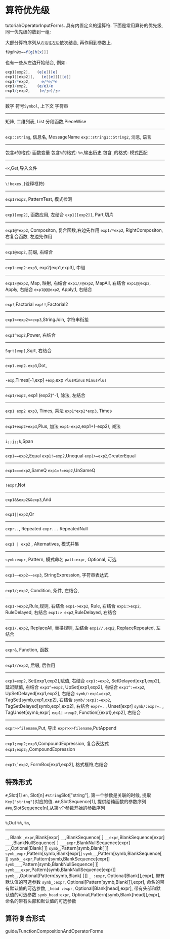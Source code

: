 # 算符优先级

tutorial/OperatorInputForms.
具有内置定义的运算符. 下面是常用算符的优先级, 同一优先级的放到一组:

大部分算符序列从`右边往左边`依次结合, 再作用到参数上.

```mathematica
f@g@h@x==f[g[h[x]]]
```

也有一些从左边开始结合, 例如:

```mathematica
exp1[exp2],   (e[e])[e]
exp1[[exp2]],   (e[[e]])[[e]]
exp1/*exp2,     e/*e/*e
exp1/exp2,    (e/e)/e
exp1/;exp2,    (e/;e)/;e
```

***
数字
符号`Symbol`, 上下文
字符串
***
矩阵, 二维列表, List
分段函数,PieceWise
***
`exp::string`, 信息名, MessageName
`exp::string1::String2`, 消息, 语言
***
包含`#`的格式: 函数变量
包含`%`的格式: `%n`,输出历史
包含`_`的格式: 模式匹配
***
`<<`,Get,导入文件
***
`\!boxes` ,(诠释框符)
***
`exp1?exp2`, PatternTest, 模式检测
***
`exp1[exp2]`, 函数应用, 左结合
`exp1[[exp2]]`, Part,切片
***
`exp1@*exp2`, Compositon, 复合函数,右边先作用
`exp1/*exp2`, RightCompositon, 右复合函数, 左边先作用
***
`exp1@exp2`, 前缀, 右结合
***
`exp1~exp2~exp3`, exp2[exp1,exp3], 中缀
***
`exp1/@exp2`, Map, 映射, 右结合
`exp1//@exp2`, MapAll, 右结合
`exp1@@exp2`, Apply, 右结合
`exp1@@@exp2`, Apply,1, 右结合
***
`exp!`,Factorial
`exp!!`,Factorial2
***
`exp1<>exp2<>exp3`,StringJoin, 字符串衔接
***
`exp1^exp2`,Power, 右结合
***
`Sqrt[exp]`,Sqrt, 右结合
***
`exp1.exp2.exp3`,Dot,
***
`-exp`,Times[-1,exp]
`+exp`,exp
`PlusMinus`
`MinusPlus`
***
`exp1/exp2`, exp1 (exp2)^-1, 除法, 左结合
***
`exp1 exp2 exp3`, Times, 乘法
`exp1*exp2*exp3`, Times
***
`exp1+exp2+exp3`,Plus, 加法
`exp1-exp2`,exp1+(-exp2), 减法
***
`i;;j;;k`,Span
***
`exp1==exp2`,Equal
`exp1!=exp2`,Unequal
`exp1>=exp2`,GreaterEqual
***
`exp1===exp2`,SameQ
`exp1=!=exp2`,UnSameQ
***
`!expr`,Not
***
`exp1&&exp2&&exp3`,And
***
`exp1||exp2`,Or
***
`expr..`, Repeated
`expr...` RepeatedNull
***
`exp1 | exp2` , Alternatives, 模式并集
***
`symb:expr`, Pattern, 模式命名
`patt:expr`, Optional, 可选
***
`exp1~~exp2~~exp3`, StringExpression, 字符串表达式
***
`exp1/;exp2`, Condition, 条件, 左结合,
***
`exp1->exp2`,Rule,规则, 右结合
`exp1->exp2`, Rule, 右结合
`exp1:>exp2`, RuleDelayed, 右结合
`exp1:> exp2`,RuleDelayed, 右结合
***
`exp1/.exp2`, ReplaceAll, 替换规则, 左结合
`exp1//.exp2`, ReplaceRepeated, 左结合
***
`expr&`, Function, 函数
***
`exp1//exp2`, 后缀, 后作用
***
`exp1=exp2`,  Set[exp1,exp2],赋值, 右结合
`exp1:=exp2`,  SetDelayed[exp1,exp2],延迟赋值, 右结合
`exp1^=exp2`,  UpSet[exp1,exp2], 右结合
`exp1^:=exp2`,  UpSetDelayed[exp1,exp2], 右结合
`symb/:exp1=exp2`,  TagSet[symb,exp1,exp2], 右结合
`symb/:exp1:=exp2`,  TagSetDelayed[symb,exp1,exp2], 右结合
`expr=.` ,  Unset[expr]
`symb/:expr=.` ,  TagUnset[symb,expr]
`exp1|->exp2`,  Function[{exp1},exp2], 右结合
***
`expr>>filename`,Put, 导出
`expr>>>filename`,PutAppend
***
`exp1;exp2;exp3`,CompoundExpression, 复合表达式
`exp1;exp2;`,CompoundExpression
***
`` exp1\`exp2 ``, FormBox[exp1,exp2], 格式框符,右结合

## 特殊形式

`#`,Slot[1]
`#n`, Slot[n]
`#string`Slot["string"], 第一个参数是关联的时候, 提取`Key["string"]`对应的值.
`##`,SlotSequence[1], 提供给纯函数的参数序列
`##n`,SlotSequence[n],从第`n`个参数开始的参数序列
***
`%`,Out
`%%`,
`%n`,
***
`_`, Blank
`_expr`,Blank[expr]
`__`,BlankSequence[ ]
`__expr`,BlankSequence[expr]
`___`,BlankNullSequence[ ]
`___expr`,BlankNullSequence[expr]
`_.`,Optional[Blank[ ]]
`symb_`,Pattern[symb,Blank[ ]]
`symb_expr`,Pattern[symb,Blank[expr]]
`symb__`,Pattern[symb,BlankSequence[ ]]
`symb__expr`,Pattern[symb,BlankSequence[expr]]
`symb___`,Pattern[symb,BlankNullSequence[ ]]
`symb___expr`,Pattern[symb,BlankNullSequence[expr]]
`symb_.`,Optional[Pattern[symb,Blank[ ]]]
`_ :expr`, Optional[Blank[],expr], 带有默认值的可选参数
`symb_:expr`, Optional[Pattern[symb,Blank[]],expr], 命名的带有默认值的可选参数,
`_head :expr`, Optional[Blank[head],expr], 带有头部和默认值的可选参数
`symb_head:expr`, Optional[Pattern[symb,Blank[head]],expr], 命名的带有头部和默认值的可选参数

## 算符复合形式

guide/FunctionCompositionAndOperatorForms
